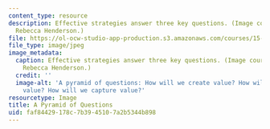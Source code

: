 ```yaml
---
content_type: resource
description: Effective strategies answer three key questions. (Image courtesy of Prof.
  Rebecca Henderson.)
file: https://ol-ocw-studio-app-production.s3.amazonaws.com/courses/15-912-technology-strategy-fall-2008/faf84429178c7b3945107a2b5344b898_15-912f08.jpg
file_type: image/jpeg
image_metadata:
  caption: Effective strategies answer three key questions. (Image courtesy of Prof.
    Rebecca Henderson.)
  credit: ''
  image-alt: 'A pyramid of questions: How will we create value? How will we deliver
    value? How will we capture value?'
resourcetype: Image
title: A Pyramid of Questions
uid: faf84429-178c-7b39-4510-7a2b5344b898
---
```

